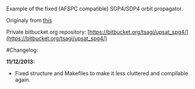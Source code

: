 Example of the fixed (AFSPC compatible) SGP4/SDP4 orbit propagator.

Originaly from [this](http://www.sat.dundee.ac.uk/~psc/sgp4.html)

Private bitbucket.org repository:
[https://bitbucket.org/tsagi/upsat_spg4/](https://bitbucket.org/tsagi/upsat_spg4/)

#Changelog:

__11/12/2013:__

- Fixed structure and Makefiles to make it less cluttered and compilable again.
